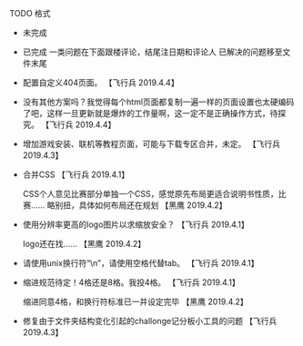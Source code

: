TODO 格式
- 未完成
+ 已完成
一类问题在下面跟楼评论，结尾注日期和评论人
已解决的问题移至文件末尾


- 配置自定义404页面。 【飞行兵 2019.4.4】


- 没有其他方案吗？我觉得每个html页面都复制一遍一样的页面设置也太硬编码
  了吧，这样一旦更新就是爆炸的工作量啊，这一定不是正确操作方式，待探究。
  【飞行兵 2019.4.4】


- 增加游戏安装、联机等教程页面，可能与下载专区合并，未定。 【飞行兵
  2019.4.3】


- 合并CSS 【飞行兵 2019.4.1】

  CSS个人意见比赛部分单独一个CSS，感觉原先布局更适合说明书性质，比赛……
  略别扭，具体如何布局还在规划 【黑鹰 2019.4.2】


- 使用分辨率更高的logo图片以求缩放安全？ 【飞行兵 2019.4.1】

  logo还在找…… 【黑鹰 2019.4.2】


+ 请使用unix换行符“\n”，请使用空格代替tab。 【飞行兵 2019.4.1】


+ 缩进规范待定！4格还是8格。我投4格。 【飞行兵 2019.4.1】

  缩进同意4格，和换行符标准已一并设定完毕 【黑鹰 2019.4.2】


+ 修复由于文件夹结构变化引起的challonge记分板小工具的问题 【飞行兵
  2019.4.3】

